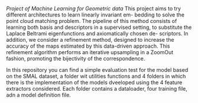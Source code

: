 *Project of Machine Learning for Geometric data*
This project aims to try different architectures to learn linearly invariant em-
bedding to solve the point cloud matching problem. The pipeline of this
method consists of learning both basis and descriptors in a supervised setting,
to substitute the Laplace Beltrami eigenfunctions and axiomatically chosen de-
scriptors.
In addition, we consider a refinement method, designed to increase the
accuracy of the maps estimated by this data-driven approach. This refinement
algorithm performs an iterative upsampling in a ZoomOut fashion, promoting
the bijectivity of the correspondence.

In this repository you can find a simple evaluation test for the model based on the SMAL dataset, a folder wit utilities functions and 4 folders in which there is the implementation
of the models dveeloped using the 4 feature extractors considered. Each folder contains a dataloader, four training file, adn a model definition file.

